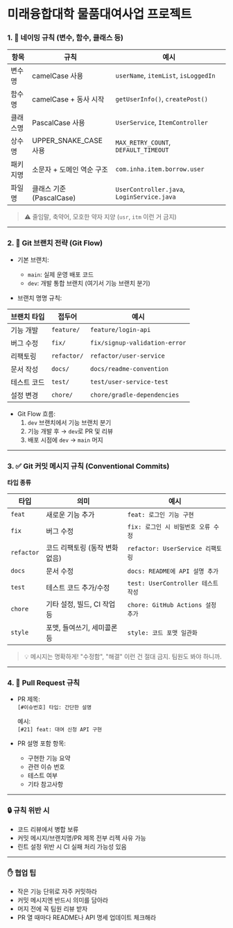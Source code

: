 <h1>미래융합대학 물품대여사업 프로젝트</h1>

### 1. 🧠 네이밍 규칙 (변수, 함수, 클래스 등)

| 항목     | 규칙                      | 예시                                       |
| -------- | ------------------------- | ------------------------------------------ |
| 변수명   | camelCase 사용            | `userName`, `itemList`, `isLoggedIn`       |
| 함수명   | camelCase + 동사 시작     | `getUserInfo()`, `createPost()`            |
| 클래스명 | PascalCase 사용           | `UserService`, `ItemController`            |
| 상수명   | UPPER_SNAKE_CASE 사용     | `MAX_RETRY_COUNT`, `DEFAULT_TIMEOUT`       |
| 패키지명 | 소문자 + 도메인 역순 구조 | `com.inha.item.borrow.user`                |
| 파일명   | 클래스 기준 (PascalCase)  | `UserController.java`, `LoginService.java` |

> ⚠️ 줄임말, 축약어, 모호한 약자 지양 (`usr`, `itm` 이런 거 금지)

---

### 2. 🔀 Git 브랜치 전략 (Git Flow)

-   기본 브랜치:

    -   `main`: 실제 운영 배포 코드
    -   `dev`: 개발 통합 브랜치 (여기서 기능 브랜치 분기)

-   브랜치 명명 규칙:

| 브랜치 타입 | 접두어      | 예시                          |
| ----------- | ----------- | ----------------------------- |
| 기능 개발   | `feature/`  | `feature/login-api`           |
| 버그 수정   | `fix/`      | `fix/signup-validation-error` |
| 리팩토링    | `refactor/` | `refactor/user-service`       |
| 문서 작성   | `docs/`     | `docs/readme-convention`      |
| 테스트 코드 | `test/`     | `test/user-service-test`      |
| 설정 변경   | `chore/`    | `chore/gradle-dependencies`   |

-   Git Flow 흐름:
    1. `dev` 브랜치에서 기능 브랜치 분기
    2. 기능 개발 후 → `dev`로 PR 및 리뷰
    3. 배포 시점에 `dev` → `main` 머지

---

### 3. ✅ Git 커밋 메시지 규칙 (Conventional Commits)

**타입 종류**

| 타입       | 의미                           | 예시                                |
| ---------- | ------------------------------ | ----------------------------------- |
| `feat`     | 새로운 기능 추가               | `feat: 로그인 기능 구현`            |
| `fix`      | 버그 수정                      | `fix: 로그인 시 비밀번호 오류 수정` |
| `refactor` | 코드 리팩토링 (동작 변화 없음) | `refactor: UserService 리팩토링`    |
| `docs`     | 문서 수정                      | `docs: README에 API 설명 추가`      |
| `test`     | 테스트 코드 추가/수정          | `test: UserController 테스트 작성`  |
| `chore`    | 기타 설정, 빌드, CI 작업 등    | `chore: GitHub Actions 설정 추가`   |
| `style`    | 포맷, 들여쓰기, 세미콜론 등    | `style: 코드 포맷 일관화`           |

> 💡 메시지는 명확하게! "수정함", "해결" 이런 건 절대 금지. 팀원도 봐야 하니까.

---

### 4. 📎 Pull Request 규칙

-   PR 제목:  
    `[#이슈번호] 타입: 간단한 설명`

    예시:  
    `[#21] feat: 대여 신청 API 구현`

-   PR 설명 포함 항목:
    -   구현한 기능 요약
    -   관련 이슈 번호
    -   테스트 여부
    -   기타 참고사항

---

### 🔒 규칙 위반 시

-   코드 리뷰에서 병합 보류
-   커밋 메시지/브랜치명/PR 제목 전부 리젝 사유 가능
-   린트 설정 위반 시 CI 실패 처리 가능성 있음

---

### ✋ 협업 팁

-   작은 기능 단위로 자주 커밋하라
-   커밋 메시지엔 반드시 의미를 담아라
-   머지 전에 꼭 팀원 리뷰 받자
-   PR 열 때마다 README나 API 명세 업데이트 체크해라
